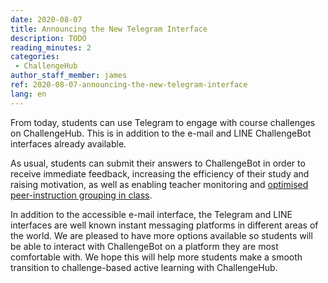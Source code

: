 ```yaml
---
date: 2020-08-07
title: Announcing the New Telegram Interface
description: TODO
reading_minutes: 2
categories:
 - ChallengeHub
author_staff_member: james
ref: 2020-08-07-announcing-the-new-telegram-interface
lang: en
---
```


From today, students can use Telegram to engage with course challenges on ChallengeHub.
This is in addition to the e-mail and LINE ChallengeBot interfaces already available.

As usual, students can submit their answers to ChallengeBot in order to receive immediate feedback, increasing the efficiency of their study and raising motivation, as well as enabling teacher monitoring and [optimised peer-instruction grouping in class]( /2020/04/10/announcing-study-teams/ ).

In addition to the accessible e-mail interface, the Telegram and LINE interfaces are well known instant messaging platforms in different areas of the world.
We are pleased to have more options available so students will be able to interact with ChallengeBot on a platform they are most comfortable with.
We hope this will help more students make a smooth transition to challenge-based active learning with ChallengeHub.
